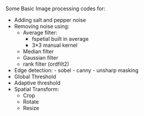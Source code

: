 Some Basic Image processing codes for:
- Adding salt and pepper noise
- Removing noise using:
  * Average filter:
       - fspetial built in average
       - 3*3 manual kernel
  * Median filter
  * Gaussian filter
  * rank filter (ordfilt2)
- Edge detection:
       - sobel
       - canny
       - unsharp masking
- Global Threshold
- Adaptive threshold
- Spatial Transform:
  * Crop
  * Rotate
  * Resize
  
  
